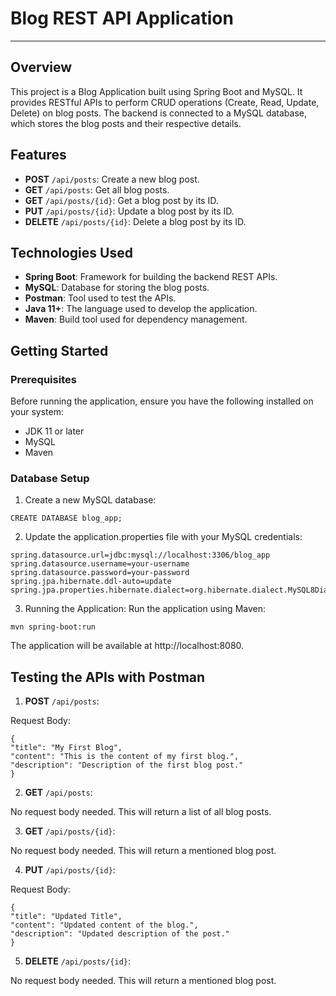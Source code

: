 # Blog REST API Application

---

## Overview
This project is a Blog Application built using Spring Boot and MySQL. It provides RESTful APIs to perform CRUD operations (Create, Read, Update, Delete) on blog posts. The backend is connected to a MySQL database, which stores the blog posts and their respective details.

## Features
- **POST** `/api/posts`: Create a new blog post.
- **GET** `/api/posts`: Get all blog posts.
- **GET** `/api/posts/{id}`: Get a blog post by its ID.
- **PUT** `/api/posts/{id}`: Update a blog post by its ID.
- **DELETE** `/api/posts/{id}`: Delete a blog post by its ID.

## Technologies Used
- **Spring Boot**: Framework for building the backend REST APIs.
- **MySQL**: Database for storing the blog posts.
- **Postman**: Tool used to test the APIs.
- **Java 11+**: The language used to develop the application.
- **Maven**: Build tool used for dependency management.

## Getting Started
### Prerequisites
Before running the application, ensure you have the following installed on your system:
- JDK 11 or later
- MySQL
- Maven

### Database Setup
1. Create a new MySQL database:
```
CREATE DATABASE blog_app;
```
2. Update the application.properties file with your MySQL credentials: 
```
spring.datasource.url=jdbc:mysql://localhost:3306/blog_app
spring.datasource.username=your-username
spring.datasource.password=your-password
spring.jpa.hibernate.ddl-auto=update
spring.jpa.properties.hibernate.dialect=org.hibernate.dialect.MySQL8Dialect
```
3. Running the Application: 
Run the application using Maven:
```
mvn spring-boot:run
```
The application will be available at http://localhost:8080.

## Testing the APIs with Postman
1. **POST** `/api/posts`:

Request Body:
```
{
"title": "My First Blog",
"content": "This is the content of my first blog.",
"description": "Description of the first blog post."
}
```

2. **GET** `/api/posts`:

No request body needed. This will return a list of all blog posts.

3. **GET** `/api/posts/{id}`:

No request body needed. This will return a mentioned blog post.

4. **PUT** `/api/posts/{id}`:

Request Body:
```
{
"title": "Updated Title",
"content": "Updated content of the blog.",
"description": "Updated description of the post."
}
```

5. **DELETE** `/api/posts/{id}`:

No request body needed. This will return a mentioned blog post.


